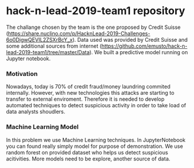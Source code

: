 # hack-n-lead-2019-team1 repository
The challange chosen by the team is the one proposed by Credit Suisse (https://share.nuclino.com/p/HacknLead-2019-Challenges-6o0DigwQEVIL2ZSXrBcY_x). Data used was provided by Credit Suisse and some additional sources from internet (https://github.com/emusto/hack-n-lead-2019-team1/tree/master/Data). We built a predictive model running on Jupyter notebook.

### Motivation
Nowadays, today is 70% of credit fraud/money laundring commited internally. However, with new technologies this attacks are starting to transfer to external enviroment. Therefore it is needed to develop automated techniques to detect suspicious activity in order to take load of data analysts shoudlers.

### Machine Learning Model
In this problem we use Machine Learning techniques. In JupyterNotebook you can found really simply model for purpose of demonstration. We use random forest on provided dataset who helps us detect suspicious acitivities. More models need to be explore, another source of data. 



